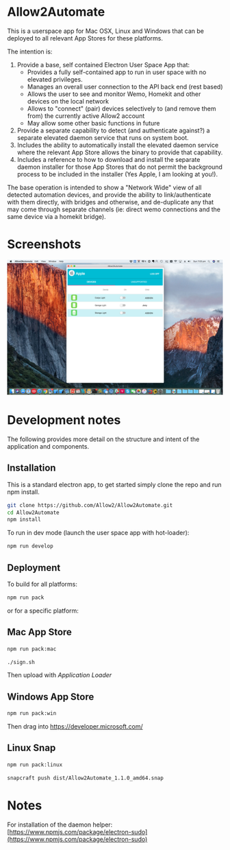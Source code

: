 Allow2Automate
==============

This is a userspace app for Mac OSX, Linux and Windows that can be deployed to all relevant
App Stores for these platforms.

The intention is:
1. Provide a base, self contained Electron User Space App that:
    * Provides a fully self-contained app to run in user space with no elevated privileges.
    * Manages an overall user connection to the API back end (rest based)
    * Allows the user to see and monitor Wemo, Homekit and other devices on the local network
    * Allows to "connect" (pair) devices selectively to (and remove them from) the currently active Allow2 account
    * May allow some other basic functions in future
2. Provide a separate capability to detect (and authenticate against?) a separate elevated daemon service that runs
on system boot.
3. Includes the ability to automatically install the elevated daemon service where the relevant App Store
allows the binary to provide that capability.
4. Includes a reference to how to download and install the separate daemon installer for those App Stores that
do not permit the background process to be included in the installer (Yes Apple, I am looking at you!).

The base operation is intended to show a "Network Wide" view of all detected automation devices, and provide the ability to
link/authenticate with them directly, with bridges and otherwise, and de-duplicate any that may come through separate channels
(ie: direct wemo connections and the same device via a homekit bridge).

# Screenshots

![Allow2Automate on OSX](/ScreenShots/Screen%20Shot%204.png?raw=true "Allow2Automate on OSX")

# Development notes

The following provides more detail on the structure and intent of the application and components.

## Installation

This is a standard electron app, to get started simply clone the repo and run npm install.

```sh
git clone https://github.com/Allow2/Allow2Automate.git
cd Allow2Automate
npm install
```

To run in dev mode (launch the user space app with hot-loader):

```sh
npm run develop
```

## Deployment

To build for all platforms:

```sh
npm run pack
```

or for a specific platform:

## Mac App Store

```sh
npm run pack:mac
```

```sh
./sign.sh
```

Then upload with *Application Loader*

## Windows App Store

```sh
npm run pack:win
```

Then drag into https://developer.microsoft.com/

## Linux Snap

```sh
npm run pack:linux
```

```sh
snapcraft push dist/Allow2Automate_1.1.0_amd64.snap
```

# Notes

For installation of the daemon helper:
[https://www.npmjs.com/package/electron-sudo](https://www.npmjs.com/package/electron-sudo)

